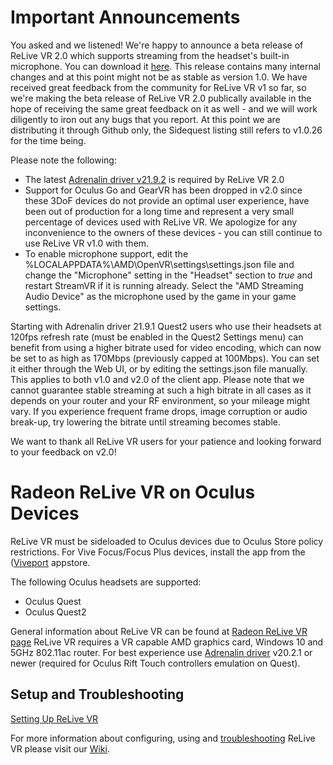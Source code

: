 # Important Announcements
You asked and we listened! We're happy to announce a beta release of ReLive VR 2.0 which supports streaming from the headset's built-in microphone. You can download it [here](https://github.com/GPGPU-Desigh-Agents/Radeon-ReLive-VR/releases/tag/2.0.0-beta). This release contains many internal changes and at this point might not be as stable as version 1.0. We have received great feedback from the community for ReLive VR v1 so far, so we're making the beta release of ReLive VR 2.0 publically available in the hope of receiving the same great feedback on it as well - and we will work diligently to iron out any bugs that you report. At this point we are distributing it through Github only, the Sidequest listing still refers to v1.0.26 for the time being.

Please note the following:
- The latest [Adrenalin driver v21.9.2](https://drivers.amd.com/drivers/non-whql-radeon-software-adrenalin-2020-21.9.2-win10-64bit-sep21.exe) is required by ReLive VR 2.0
- Support for Oculus Go and GearVR has been dropped in v2.0 since these 3DoF devices do not provide an optimal user experience, have been out of production for a long time and represent a very small percentage of devices used with ReLive VR. We apologize for any inconvenience to the owners of these devices - you can still continue to use ReLive VR v1.0 with them.
- To enable microphone support, edit the %LOCALAPPDATA%\AMD\OpenVR\settings\settings.json file and change the "Microphone" setting in the "Headset" section to _true_ and restart StreamVR if it is running already. Select the "AMD Streaming Audio Device" as the microphone used by the game in your game settings.

Starting with Adrenalin driver 21.9.1 Quest2 users who use their headsets at 120fps refresh rate (must be enabled in the Quest2 Settings menu) can benefit from using a higher bitrate used for video encoding, which can now be set to as high as 170Mbps (previously capped at 100Mbps). You can set it either through the Web UI, or by editing the settings.json file manually. This applies to both v1.0 and v2.0 of the client app. Please note that we cannot guarantee stable streaming at such a high bitrate in all cases as it depends on your router and your RF environment, so your mileage might vary. If you experience frequent frame drops, image corruption or audio break-up, try lowering the bitrate until streaming becomes stable.

We want to thank all ReLive VR users for your patience and looking forward to your feedback on v2.0! 

# Radeon ReLive VR on Oculus Devices
ReLive VR must be sideloaded to Oculus devices due to Oculus Store policy restrictions. For Vive Focus/Focus Plus devices, install the app from the ([Viveport](https://www.viveport.com/mobileapps/a7bf3400-3652-4cc9-b2da-f0263e1c1f9d "Viveport") appstore.

The following Oculus headsets are supported:
- Oculus Quest
- Oculus Quest2

General information about ReLive VR can be found at [Radeon ReLive VR page](https://www.amd.com/en/technologies/radeon-software-relive-vr "Radeon ReLive VR page")
ReLive VR requires a VR capable AMD graphics card, Windows 10 and 5GHz 802.11ac router. 
For best experience use [Adrenalin driver](https://www.amd.com/en/support "Adrenalin driver") v20.2.1 or newer (required for Oculus Rift Touch controllers emulation on Quest).

## Setup and Troubleshooting
[Setting Up ReLive VR](https://github.com/GPGPU-Desigh-Agents/Radeon-ReLive-VR/wiki/Setting-up-ReLive-VR)

For more information about configuring, using and [troubleshooting](https://github.com/GPGPU-Desigh-Agents/Radeon-ReLive-VR/wiki/Troubleshooting) ReLive VR please visit our [Wiki](https://github.com/GPGPU-Desigh-Agents/Radeon-ReLive-VR/wiki).
